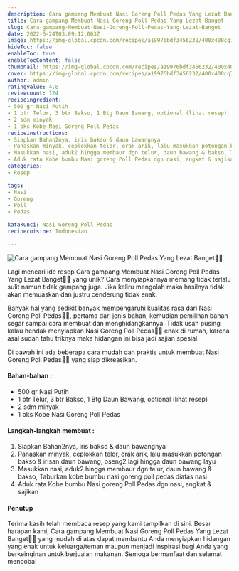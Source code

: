 ```yaml
---
description: Cara gampang Membuat Nasi Goreng Poll Pedas Yang Lezat Banget"
title: Cara gampang Membuat Nasi Goreng Poll Pedas Yang Lezat Banget
slug: Cara-gampang-Membuat-Nasi-Goreng-Poll-Pedas-Yang-Lezat-Banget
date: 2022-6-24T03:09:12.063Z
image: https://img-global.cpcdn.com/recipes/a19976bdf3456232/400x400cq70/photo.jpg
hideToc: false
enableToc: true
enableTocContent: false
thumbnail: https://img-global.cpcdn.com/recipes/a19976bdf3456232/400x400cq70/photo.jpg
cover: https://img-global.cpcdn.com/recipes/a19976bdf3456232/400x400cq70/photo.jpg
author: admin
ratingvalue: 4.8
reviewcount: 124
recipeingredient:
- 500 gr Nasi Putih
- 1 btr Telur, 3 btr Bakso, 1 Btg Daun Bawang, optional (lihat resep)
- 2 sdm minyak
- 1 bks Kobe Nasi Goreng Poll Pedas
recipeinstructions:
- Siapkan Bahan2nya, iris bakso & daun bawangnya
- Panaskan minyak, ceplokkan telor, orak arik, lalu masukkan potongan bakso & irisan daun bawang, oseng2 lagi hingga daun bawang layu
- Masukkan nasi, aduk2 hingga membaur dgn telur, daun bawang & bakso, Taburkan kobe bumbu nasi goreng poll pedas diatas nasi
- Aduk rata Kobe bumbu Nasi goreng Poll Pedas dgn nasi, angkat & sajikan
categories:
- Resep

tags:
- Nasi
- Goreng
- Poll
- Pedas

katakunci: Nasi Goreng Poll Pedas
recipecuisine: Indonesian

---
```


![Cara gampang Membuat Nasi Goreng Poll Pedas Yang Lezat Banget👩‍🍳](https://img-global.cpcdn.com/recipes/a19976bdf3456232/400x400cq70/photo.jpg)

Lagi mencari ide resep Cara gampang Membuat Nasi Goreng Poll Pedas Yang Lezat Banget👩‍🍳 yang unik? Cara menyiapkannya memang tidak terlalu sulit namun tidak gampang juga. Jika keliru mengolah maka hasilnya tidak akan memuaskan dan justru cenderung tidak enak.

Banyak hal yang sedikit banyak mempengaruhi kualitas rasa dari Nasi Goreng Poll Pedas👩‍🍳, pertama dari jenis bahan, kemudian pemilihan bahan segar sampai cara membuat dan menghidangkannya. Tidak usah pusing kalau hendak menyiapkan Nasi Goreng Poll Pedas👩‍🍳 enak di rumah, karena asal sudah tahu triknya maka hidangan ini bisa jadi sajian spesial.

Di bawah ini ada beberapa cara mudah dan praktis untuk membuat Nasi Goreng Poll Pedas👩‍🍳 yang siap dikreasikan.

<!--inarticleads1-->

#### Bahan-bahan :

- 500 gr Nasi Putih
- 1 btr Telur, 3 btr Bakso, 1 Btg Daun Bawang, optional (lihat resep)
- 2 sdm minyak
- 1 bks Kobe Nasi Goreng Poll Pedas

<!--inarticleads2-->

#### Langkah-langkah membuat :

1. Siapkan Bahan2nya, iris bakso & daun bawangnya
1. Panaskan minyak, ceplokkan telor, orak arik, lalu masukkan potongan bakso & irisan daun bawang, oseng2 lagi hingga daun bawang layu
1. Masukkan nasi, aduk2 hingga membaur dgn telur, daun bawang & bakso, Taburkan kobe bumbu nasi goreng poll pedas diatas nasi
1. Aduk rata Kobe bumbu Nasi goreng Poll Pedas dgn nasi, angkat & sajikan

#### Penutup

Terima kasih telah membaca resep yang kami tampilkan di sini. Besar harapan kami, Cara gampang Membuat Nasi Goreng Poll Pedas Yang Lezat Banget👩‍🍳 yang mudah di atas dapat membantu Anda menyiapkan hidangan yang enak untuk keluarga/teman maupun menjadi inspirasi bagi Anda yang berkeinginan untuk berjualan makanan. Semoga bermanfaat dan selamat mencoba!